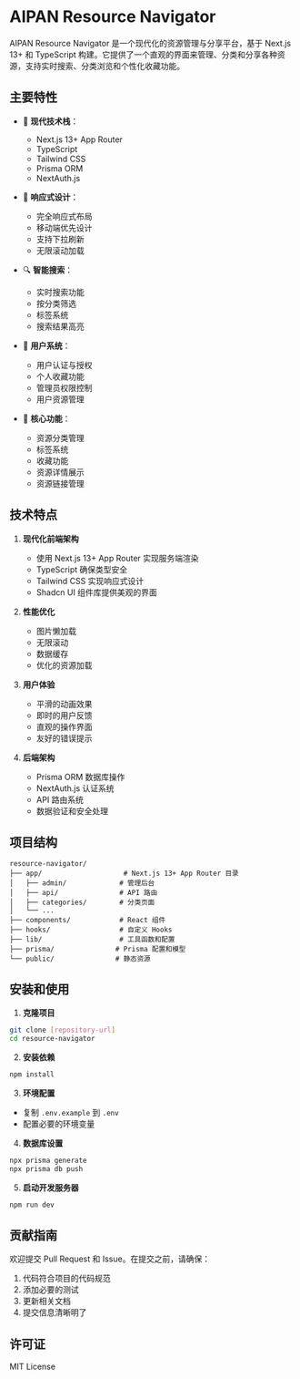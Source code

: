 # AIPAN Resource Navigator

AIPAN Resource Navigator 是一个现代化的资源管理与分享平台，基于 Next.js 13+ 和 TypeScript 构建。它提供了一个直观的界面来管理、分类和分享各种资源，支持实时搜索、分类浏览和个性化收藏功能。

## 主要特性

- 🚀 **现代技术栈**：
  - Next.js 13+ App Router
  - TypeScript
  - Tailwind CSS
  - Prisma ORM
  - NextAuth.js

- 📱 **响应式设计**：
  - 完全响应式布局
  - 移动端优先设计
  - 支持下拉刷新
  - 无限滚动加载

- 🔍 **智能搜索**：
  - 实时搜索功能
  - 按分类筛选
  - 标签系统
  - 搜索结果高亮

- 👤 **用户系统**：
  - 用户认证与授权
  - 个人收藏功能
  - 管理员权限控制
  - 用户资源管理

- 🎯 **核心功能**：
  - 资源分类管理
  - 标签系统
  - 收藏功能
  - 资源详情展示
  - 资源链接管理

## 技术特点

1. **现代化前端架构**
   - 使用 Next.js 13+ App Router 实现服务端渲染
   - TypeScript 确保类型安全
   - Tailwind CSS 实现响应式设计
   - Shadcn UI 组件库提供美观的界面

2. **性能优化**
   - 图片懒加载
   - 无限滚动
   - 数据缓存
   - 优化的资源加载

3. **用户体验**
   - 平滑的动画效果
   - 即时的用户反馈
   - 直观的操作界面
   - 友好的错误提示

4. **后端架构**
   - Prisma ORM 数据库操作
   - NextAuth.js 认证系统
   - API 路由系统
   - 数据验证和安全处理

## 项目结构

```
resource-navigator/
├── app/                    # Next.js 13+ App Router 目录
│   ├── admin/             # 管理后台
│   ├── api/               # API 路由
│   ├── categories/        # 分类页面
│   └── ...
├── components/            # React 组件
├── hooks/                 # 自定义 Hooks
├── lib/                   # 工具函数和配置
├── prisma/               # Prisma 配置和模型
└── public/               # 静态资源
```

## 安装和使用

1. **克隆项目**
```bash
git clone [repository-url]
cd resource-navigator
```

2. **安装依赖**
```bash
npm install
```

3. **环境配置**
- 复制 `.env.example` 到 `.env`
- 配置必要的环境变量

4. **数据库设置**
```bash
npx prisma generate
npx prisma db push
```

5. **启动开发服务器**
```bash
npm run dev
```

## 贡献指南

欢迎提交 Pull Request 和 Issue。在提交之前，请确保：

1. 代码符合项目的代码规范
2. 添加必要的测试
3. 更新相关文档
4. 提交信息清晰明了

## 许可证

MIT License
